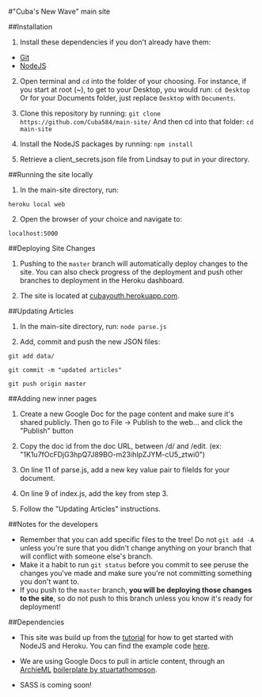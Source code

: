 #"Cuba's New Wave" main site

##Installation

1. Install these dependencies if you don't already have them:
  - [Git](https://sourceforge.net/projects/git-osx-installer/)
  - [NodeJS](https://nodejs.org/en/download/)
  
2. Open terminal and `cd` into the folder of your choosing. For instance, if you start at root (~), to get to your Desktop, you would run: 
  `cd Desktop`
  Or for your Documents folder, just replace `Desktop` with `Documents`.

3. Clone this repository by running:
  `git clone https://github.com/Cuba584/main-site/`
  And then cd into that folder:
  `cd main-site`
  
4. Install the NodeJS packages by running:
  `npm install`
  
5. Retrieve a client_secrets.json file from Lindsay to put in your directory.

##Running the site locally

1. In the main-site directory, run: 

  `heroku local web`

2. Open the browser of your choice and navigate to: 

  `localhost:5000`

##Deploying Site Changes

1. Pushing to the `master` branch will automatically deploy changes to the site. You can also check progress of the deployment and push other branches to deployment in the Heroku dashboard.

2. The site is located at [cubayouth.herokuapp.com](cubayouth.herokuapp.com).

##Updating Articles

1. In the main-site directory, run:
  `node parse.js`

2. Add, commit and push the new JSON files:
  
  `git add data/`
  
  `git commit -m "updated articles"`
  
  `git push origin master`

##Adding new inner pages

1. Create a new Google Doc for the page content and make sure it's shared publicly. Then go to File -> Publish to the web... and click the "Publish" button

2. Copy the doc id from the doc URL, between /d/ and /edit. (ex: "1K1u7fOcFDjG3hpQ7J89BO-m23ihIpZJYM-cU5_ztwi0")

3. On line 11 of parse.js, add a new key value pair to fileIds for your document.

4. On line 9 of index.js, add the key from step 3. 

5. Follow the "Updating Articles" instructions.

##Notes for the developers
- Remember that you can add specific files to the tree! Do not `git add -A` unless you're sure that you didn't change anything on your branch that will conflict with someone else's branch.
- Make it a habit to run `git status` before you commit to see peruse the changes you've made and make sure you're not committing something you don't want to.
- If you push to the `master` branch, **you will be deploying those changes to the site**, so do not push to this branch unless you know it's ready for deployment!

##Dependencies

- This site was build up from the [tutorial](https://devcenter.heroku.com/articles/getting-started-with-nodejs) for how to get started with NodeJS and Heroku. You can find the example code [here](https://github.com/heroku/node-js-getting-started).

- We are using Google Docs to pull in article content, through an [ArchieML](http://archieml.org/) [boilerplate by stuartathompson](https://github.com/stuartathompson/node-archieml-boilerplate).

- SASS is coming soon!
